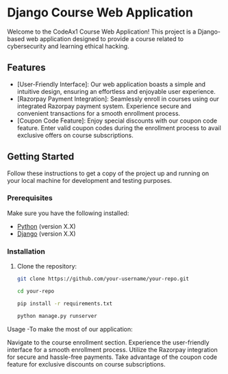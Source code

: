 # Django Course Web Application

Welcome to the CodeAx1 Course Web Application! This project is a Django-based web application designed to provide a course related to cybersecurity and learning ethical hacking.

## Features

- [User-Friendly Interface]: Our web application boasts a simple and intuitive design, ensuring an effortless and enjoyable user experience.
- [Razorpay Payment Integration]: Seamlessly enroll in courses using our integrated Razorpay payment system. Experience secure and convenient transactions for a smooth enrollment process.
- [Coupon Code Feature]: Enjoy special discounts with our coupon code feature. Enter valid coupon codes during the enrollment process to avail exclusive offers on course subscriptions.

## Getting Started

Follow these instructions to get a copy of the project up and running on your local machine for development and testing purposes.

### Prerequisites

Make sure you have the following installed:

- [Python](https://www.python.org/) (version X.X)
- [Django](https://www.djangoproject.com/) (version X.X)

### Installation

1. Clone the repository:

   ```bash
   git clone https://github.com/your-username/your-repo.git

   cd your-repo

   pip install -r requirements.txt

   python manage.py runserver

Usage
-To make the most of our application:

Navigate to the course enrollment section.
Experience the user-friendly interface for a smooth enrollment process.
Utilize the Razorpay integration for secure and hassle-free payments.
Take advantage of the coupon code feature for exclusive discounts on course subscriptions.
